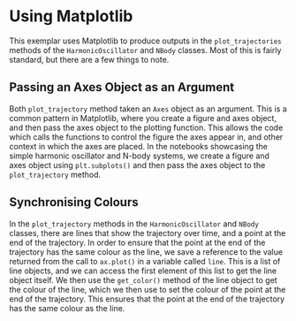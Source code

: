 # Using Matplotlib

This exemplar uses Matplotlib to produce outputs in the `plot_trajectories` methods of the `HarmonicOscillator` and `NBody` classes. Most of this is fairly standard, but there are a few things to note.

## Passing an Axes Object as an Argument

Both `plot_trajectory` method taken an `Axes` object as an argument. This is a common pattern in Matplotlib, where you create a figure and axes object, and then pass the axes object to the plotting function. This allows the code which calls the functions to control the figure the axes appear in, and other context in which the axes are placed. In the notebooks showcasing the simple harmonic oscillator and N-body systems, we create a figure and axes object using `plt.subplots()` and then pass the axes object to the `plot_trajectory` method.

## Synchronising Colours

In the `plot_trajectory` methods in the `HarmonicOscillator` and `NBody` classes, there are lines that show the trajectory over time, and a point at the end of the trajectory. In order to ensure that the point at the end of the trajectory has the same colour as the line, we save a reference to the value returned from the call to `ax.plot()` in a variable called `line`. This is a list of line objects, and we can access the first element of this list to get the line object itself. We then use the `get_color()` method of the line object to get the colour of the line, which we then use to set the colour of the point at the end of the trajectory. This ensures that the point at the end of the trajectory has the same colour as the line.